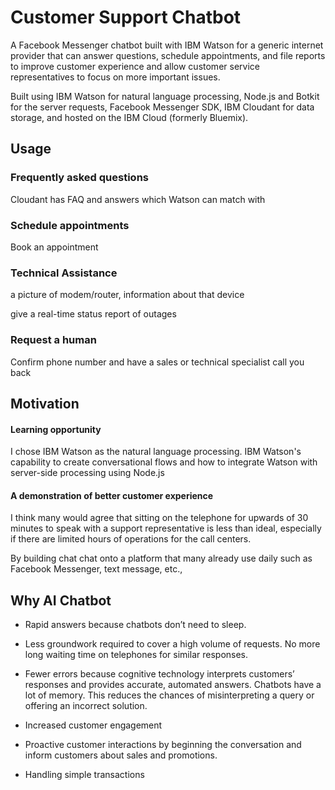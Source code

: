 # Customer Support Chatbot

A Facebook Messenger chatbot built with IBM Watson for a generic internet provider that can answer questions, schedule appointments, and file reports to improve customer experience and allow customer service representatives to focus on more important issues.

Built using IBM Watson for natural language processing, Node.js and Botkit for the server requests, Facebook Messenger SDK, IBM Cloudant for data storage, and hosted on the IBM Cloud (formerly Bluemix).

## Usage

### Frequently asked questions

Cloudant has FAQ and answers which Watson can match with

### Schedule appointments

Book an appointment

### Technical Assistance

a picture of modem/router, information about that device

give a real-time status report of outages

### Request a human

Confirm phone number and have a sales or technical specialist call you back

## Motivation

#### Learning opportunity

I chose IBM Watson as the natural language processing. IBM Watson's capability to create conversational flows and how to integrate Watson with server-side processing using Node.js

#### A demonstration of better customer experience

I think many would agree that sitting on the telephone for upwards of 30 minutes to speak with a support representative is less than ideal, especially if there are limited hours of operations for the call centers.

By building chat chat onto a platform that many already use daily such as Facebook Messenger, text message, etc.,

## Why AI Chatbot

* Rapid answers because chatbots don’t need to sleep.

* Less groundwork required to cover a high volume of requests. No more long waiting time on telephones for similar responses.

* Fewer errors because cognitive technology interprets customers’ responses and provides accurate, automated answers. Chatbots have a lot of memory. This reduces the chances of misinterpreting a query or offering an incorrect solution.

* Increased customer engagement

* Proactive customer interactions by beginning the conversation and inform customers about sales and promotions.

* Handling simple transactions
